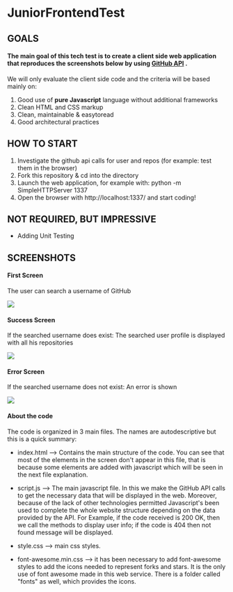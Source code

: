 # JuniorFrontendTest

## GOALS


#### The main goal of this tech test is to create a client side web application that reproduces the screenshots below by using [GitHub API](https://developer.github.com/v3/) .

We will only evaluate the client side code and the criteria will be based mainly on:

1. Good use of **pure Javascript** language without additional frameworks
2. Clean HTML and CSS markup
3. Clean, maintainable & easy­to­read
4. Good architectural practices

## HOW TO START

1. Investigate the github api calls for user and repos (for example: test them in the browser)
2. Fork this repository & cd into the directory
3. Launch the web application, for example with: python -m SimpleHTTPServer 1337
4. Open the browser with http://localhost:1337/ and start coding!

## NOT REQUIRED, BUT IMPRESSIVE

- Adding Unit Testing


## SCREENSHOTS

#### First Screen

The user can search a username of GitHub

![](https://github.com/gerardcobas/JuniorFrontendTest/blob/master/images/First-Screen.png)

#### Success Screen

If the searched username does exist: The searched user profile is displayed with all his repositories

![](https://github.com/gerardcobas/JuniorFrontendTest/blob/master/images/Success-screen.png)

#### Error Screen

If the searched username does not exist: An error is shown

![](https://github.com/gerardcobas/JuniorFrontendTest/blob/master/images/Error-screen.png)


#### About the code

The code is organized in 3 main files. The names are autodescriptive but this is a quick summary:

- index.html --> Contains the main structure of the code. You can see that most of the elements in the screen don't appear in this file, that is because some elements are added with javascript which will be seen in the next file explanation.

- script.js --> The main javascript file. In this we make the GitHub API calls to get the necessary data that will be displayed in the web. Moreover, because of the lack of other technologies permitted Javascript's been used to complete the whole website structure depending on the data provided by the API. For Example, if the code received is 200 OK, then we call the methods to display user info; if the code is 404 then not found message will be displayed.

- style.css --> main css styles.

- font-awesome.min.css --> it has been necessary to add font-awesome styles to add the icons needed to represent forks and stars. It is the only use of font awesome made in this web service. There is a folder called "fonts" as well, which provides the icons.

